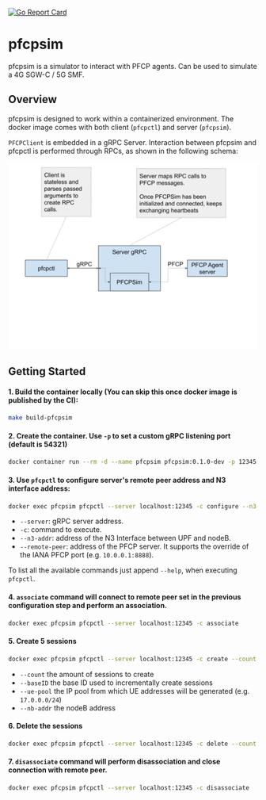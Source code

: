 [![Go Report Card](https://goreportcard.com/badge/github.com/omec-project/pfcpsim)](https://goreportcard.com/report/github.com/omec-project/pfcpsim)

# pfcpsim
pfcpsim is a simulator to interact with PFCP agents. Can be used to simulate a 4G SGW-C / 5G SMF.

## Overview
pfcpsim is designed to work within a containerized environment. The docker image comes with both client (`pfcpctl`) and server (`pfcpsim`).

`PFCPClient` is embedded in a gRPC Server. Interaction between pfcpsim and pfcpctl is performed through RPCs, as shown in the following schema: 

![Alt text](docs/images/schema.svg?raw=true "schema")

## Getting Started
#### 1. Build the container locally (You can skip this once docker image is published by the CI):
```bash
make build-pfcpsim
```

#### 2. Create the container. Use `-p` to set a custom gRPC listening port (default is 54321)
```bash
docker container run --rm -d --name pfcpsim pfcpsim:0.1.0-dev -p 12345
```

#### 3. Use `pfcpctl` to configure server's remote peer address and N3 interface address:
```bash
docker exec pfcpsim pfcpctl --server localhost:12345 -c configure --n3-addr <N3-interface-address> --remote-peer <PFCP-server-address>
```
 - `--server`: gRPC server address.
 - `-c`: command to execute.
 - `--n3-addr`: address of the N3 Interface between UPF and nodeB.
 - `--remote-peer`: address of the PFCP server. It supports the override of the IANA PFCP port (e.g. `10.0.0.1:8888`).

To list all the available commands just append `--help`, when executing `pfcpctl`.

#### 4. `associate` command will connect to remote peer set in the previous configuration step and perform an association.
```bash
docker exec pfcpsim pfcpctl --server localhost:12345 -c associate
```

#### 5. Create 5 sessions
```bash
docker exec pfcpsim pfcpctl --server localhost:12345 -c create --count 5 --baseID 2 --ue-pool <CIDR-IP-pool> --nb-addr <NodeB-address>
```
 - `--count` the amount of sessions to create
 - `--baseID` the base ID used to incrementally create sessions
 - `--ue-pool` the IP pool from which UE addresses will be generated (e.g. `17.0.0.0/24`)
 - `--nb-addr` the nodeB address 

#### 6. Delete the sessions
```bash
docker exec pfcpsim pfcpctl --server localhost:12345 -c delete --count 5 --baseID 2
```

#### 7. `disassociate` command will perform disassociation and close connection with remote peer.
```bash
docker exec pfcpsim pfcpctl --server localhost:12345 -c disassociate
```
